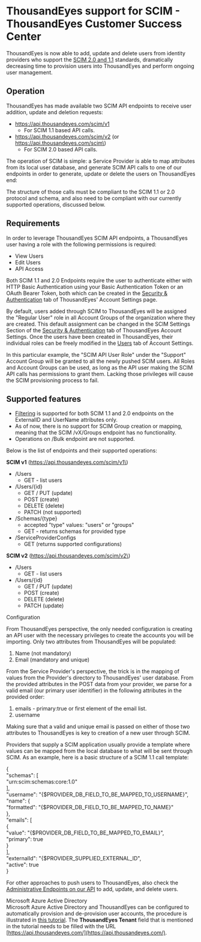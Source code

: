 # ThousandEyes support for SCIM - ThousandEyes Customer Success Center

ThousandEyes is now able to add, update and delete users from identity providers who support the [SCIM 2.0 and 1.1](http://www.simplecloud.info/) standards, dramatically decreasing time to provision users into ThousandEyes and perform ongoing user management.

## Operation

ThousandEyes has made available two SCIM API endpoints to receive user addition, update and deletion requests:

* https://api.thousandeyes.com/scim/v1
  * For SCIM 1.1 based API calls.
* https://api.thousandeyes.com/scim/v2 \(or https://api.thousandeyes.com/scim\)
  * For SCIM 2.0 based API calls.

The operation of SCIM is simple: a Service Provider is able to map attributes from its local user database, and generate SCIM API calls to one of our endpoints in order to generate, update or delete the users on ThousandEyes end:

  
The structure of those calls must be compliant to the SCIM 1.1 or 2.0 protocol and schema, and also need to be compliant with our currently supported operations, discussed below.

## Requirements

In order to leverage ThousandEyes SCIM API endpoints, a ThousandEyes user having a role with the following permissions is required:  
 

* View Users
* Edit Users
* API Access

Both SCIM 1.1 and 2.0 Endpoints require the user to authenticate either with HTTP Basic Authentication using your Basic Authentication Token or an OAuth Bearer Token, both which can be created in the [Security & Authentication](https://app.thousandeyes.com/settings/account/?section=security) tab of ThousandEyes' Account Settings page.

By default, users added through SCIM to ThousandEyes will be assigned the "Regular User" role in all Account Groups of the organization where they are created. This default assignment can be changed in the SCIM Settings Section of the [Security & Authentication](https://app.thousandeyes.com/settings/account/?section=security) tab of ThousandEyes Account Settings. Once the users have been created in ThousandEyes, their individual roles can be freely modified in the [Users](https://app.thousandeyes.com/settings/account/?section=users) tab of Account Settings.

In this particular example, the "SCIM API User Role" under the "Support" Account Group will be granted to all the newly pushed SCIM users. All Roles and Account Groups can be used, as long as the API user making the SCIM API calls has permissions to grant them. Lacking those privileges will cause the SCIM provisioning process to fail.

## Supported features

* [Filtering](https://tools.ietf.org/html/rfc7644#section-3.4.2.2) is supported for both SCIM 1.1 and 2.0 endpoints on the ExternalID and UserName attributes only.
* As of now, there is no support for SCIM Group creation or mapping, meaning that the SCIM /vX/Groups endpoint has no functionality.
* Operations on /Bulk endpoint are not supported.

Below is the list of endpoints and their supported operations:

**SCIM v1** \(https://api.thousandeyes.com/scim/v1\)

* /Users
  * GET - list users
* /Users/{id}
  * GET / PUT \(update\)
  * POST \(create\)
  * DELETE \(delete\)
  * PATCH \(not supported\)
* /Schemas/{type} 
  * accepted "type" values: "users" or "groups"
  * GET - returns schemas for provided type
* /ServiceProviderConfigs
  * GET \(returns supported configurations\)

**SCIM v2** \(https://api.thousandeyes.com/scim/v2\)

* /Users
  * GET - list users
* /Users/{id}
  * GET / PUT \(update\)
  * POST \(create\)
  * DELETE \(delete\)
  * PATCH \(update\)

Configuration

From ThousandEyes perspective, the only needed configuration is creating an API user with the necessary privileges to create the accounts you will be importing. Only two attributes from ThousandEyes will be populated:

1. Name \(not mandatory\)
2. Email \(mandatory and unique\)

From the Service Provider's perspective, the trick is in the mapping of values from the Provider's directory to ThousandEyes' user database. From the provided attributes in the POST data from your provider, we parse for a valid email \(our primary user identifier\) in the following attributes in the provided order:

1. emails - primary:true or first element of the email list.
2. username 

Making sure that a valid and unique email is passed on either of those two attributes to ThousandEyes is key to creation of a new user through SCIM.

Providers that supply a SCIM application usually provide a template where values can be mapped from the local database to what will be sent through SCIM. As an example, here is a basic structure of a SCIM 1.1 call template:

{  
  "schemas": \[  
    "urn:scim:schemas:core:1.0"  
  \],  
  "username": "{$PROVIDER\_DB\_FIELD\_TO\_BE\_MAPPED\_TO\_USERNAME}",  
  "name": {  
    "formatted": "{$PROVIDER\_DB\_FIELD\_TO\_BE\_MAPPED\_TO\_NAME}"  
  },  
  "emails": \[  
    {  
      "value": "{$PROVIDER\_DB\_FIELD\_TO\_BE\_MAPPED\_TO\_EMAIL}",  
      "primary": true  
    }  
  \],  
  "externalId": "{$PROVIDER\_SUPPLIED\_EXTERNAL\_ID",  
  "active": true  
}

For other approaches to push users to ThousandEyes, also check the [Administrative Endpoints on our API](http://developer.thousandeyes.com/v6/admin/) to add, update, and delete users.

Microsoft Azure Active Directory  
Microsoft Azure Active Directory and ThousandEyes can be configured to automatically provision and de-provision user accounts, the procedure is illustrated in [this tutorial](https://docs.microsoft.com/en-us/azure/active-directory/saas-apps/thousandeyes-provisioning-tutorial). The **ThousandEyes Tenant** field that is mentioned in the tutorial needs to be filled with the URL [https://api.thousandeyes.com/](https://api.thousandeyes.com/).


